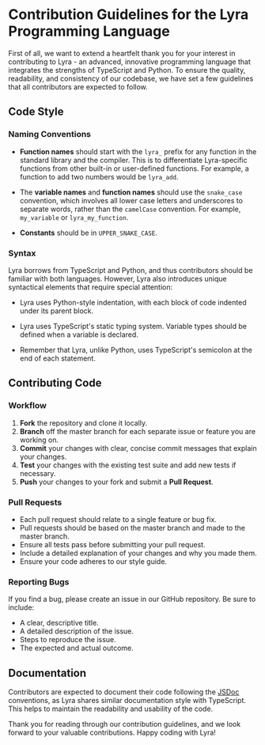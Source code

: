 # Contribution Guidelines for the Lyra Programming Language

First of all, we want to extend a heartfelt thank you for your interest in 
contributing to Lyra - an advanced, innovative programming language that 
integrates the strengths of TypeScript and Python. To ensure the quality, 
readability, and consistency of our codebase, we have set a few guidelines 
that all contributors are expected to follow.

## Code Style

### Naming Conventions

- **Function names** should start with the `lyra_` prefix for any function in 
the standard library and the compiler. This is to differentiate Lyra-specific 
functions from other built-in or user-defined functions. For example, a 
function to add two numbers would be `lyra_add`.

- The **variable names** and **function names** should use the `snake_case` 
convention, which involves all lower case letters and underscores to separate 
words, rather than the `camelCase` convention. For example, `my_variable` or 
`lyra_my_function`.

- **Constants** should be in `UPPER_SNAKE_CASE`.

### Syntax 

Lyra borrows from TypeScript and Python, and thus contributors should be 
familiar with both languages. However, Lyra also introduces unique syntactical 
elements that require special attention:

- Lyra uses Python-style indentation, with each block of code indented under 
its parent block.

- Lyra uses TypeScript's static typing system. Variable types should be 
defined when a variable is declared.

- Remember that Lyra, unlike Python, uses TypeScript's semicolon at the end of 
each statement.

## Contributing Code

### Workflow

1. **Fork** the repository and clone it locally.
2. **Branch** off the master branch for each separate issue or feature you are 
working on.
3. **Commit** your changes with clear, concise commit messages that explain 
your changes.
4. **Test** your changes with the existing test suite and add new tests if 
necessary.
5. **Push** your changes to your fork and submit a **Pull Request**.

### Pull Requests

- Each pull request should relate to a single feature or bug fix.
- Pull requests should be based on the master branch and made to the master 
branch.
- Ensure all tests pass before submitting your pull request.
- Include a detailed explanation of your changes and why you made them.
- Ensure your code adheres to our style guide.

### Reporting Bugs

If you find a bug, please create an issue in our GitHub repository. Be sure to 
include:

- A clear, descriptive title.
- A detailed description of the issue.
- Steps to reproduce the issue.
- The expected and actual outcome.

## Documentation

Contributors are expected to document their code following the 
[JSDoc](https://jsdoc.app/) conventions, as Lyra shares similar documentation 
style with TypeScript. This helps to maintain the readability and usability of 
the code.

Thank you for reading through our contribution guidelines, and we look forward 
to your valuable contributions. Happy coding with Lyra!

